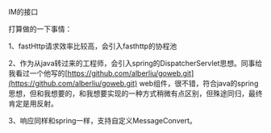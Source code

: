 IM的接口

打算做的一下事情：

1、fastHttp请求效率比较高，会引入fasthttp的协程池

2、作为从java转过来的工程师，会引入spring的DispatcherServlet思想。同事给我看过一个他写的[https://github.com/alberliu/goweb.git](https://github.com/alberliu/goweb.git) web组件，很不错，符合java的spring思想，但和我想要的，和我想要实现的一种方式稍微有点区别，但殊途同归，最终肯定是用反射。

3、响应同样和spring一样，支持自定义MessageConvert。
